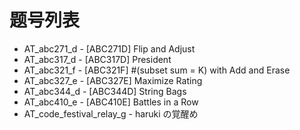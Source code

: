 # 题号列表

- AT_abc271_d - [ABC271D] Flip and Adjust
- AT_abc317_d - [ABC317D] President
- AT_abc321_f - [ABC321F] #(subset sum = K) with Add and Erase
- AT_abc327_e - [ABC327E] Maximize Rating
- AT_abc344_d - [ABC344D] String Bags
- AT_abc410_e - [ABC410E] Battles in a Row
- AT_code_festival_relay_g - haruki の覚醒め
